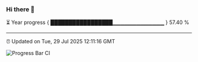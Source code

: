 ### Hi there 👋

⏳ Year progress { █████████████████▁▁▁▁▁▁▁▁▁▁▁▁▁ } 57.40 %

---

⏰ Updated on Tue, 29 Jul 2025 12:11:16 GMT

![Progress Bar CI](https://github.com/liununu/liununu/workflows/Progress%20Bar%20CI/badge.svg)
